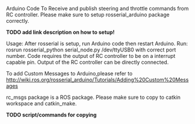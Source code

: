 Arduino Code To Receive and publish steering and throttle commands from RC controller.
Please make sure to setup rosserial_arduino package correctly.

**TODO add link description on how to setup!**

Usage:
After rosserial is setup, run Arduino code then restart Arduino.
Run: 
    rosrun rosserial_python serial_node.py /dev/ttyUSB0
with correct port number. Code requires the output of RC controller to be on a interrupt capable pin. Output of the RC controller can be directly connected.


To add Custom Messages to Arduino,please refer to http://wiki.ros.org/rosserial_arduino/Tutorials/Adding%20Custom%20Messages

rc_msgs package is a ROS package. Please make sure to copy to catkin workspace and catkin_make.

**TODO script/commands for copying**